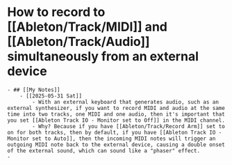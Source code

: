 # How to record to [[Ableton/Track/MIDI]] and [[Ableton/Track/Audio]] simultaneously from an external device
	- ## [[My Notes]]
		- [[2025-05-31 Sat]]
			- With an external keyboard that generates audio, such as an external synthesizer, if you want to record MIDI and audio at the same time into two tracks, one MIDI and one audio, then it's important that you set [[Ableton Track IO - Monitor set to Off]] in the MIDI channel.
			- Why? Because if you have [[Ableton/Track/Record Arm]] set to on for both tracks, then by default, if you have [[Ableton Track IO - Monitor set to Auto]], then the incoming MIDI notes will trigger an outgoing MIDI note back to the external device, causing a double onset of the external sound, which can sound like a "phaser" effect.
	-